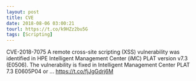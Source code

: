 ```yaml
---
layout: post
title: CVE
date: 2018-08-06 03:00:21
tourl: https://t.co/k9HZz2bu5G
tags: [Scripting]
---
```

CVE-2018-7075 A remote cross-site scripting (XSS) vulnerability was identified in HPE Intelligent Management Center (iMC) PLAT version v7.3 (E0506). The vulnerability is fixed in Intelligent Management Center PLAT 7.3 E0605P04 or ... https://t.co/fjJgGdrj6M